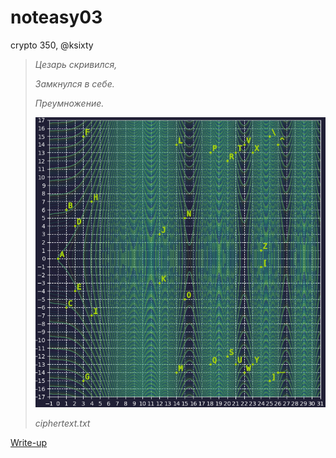# noteasy03

crypto 350, @ksixty

> _Цезарь скривился,_
>
> _Замкнулся в себе._
>
> _Преумножение._
>
> ![Пример изображения](writeup/alphabet.png)
>
> _ciphertext.txt_

[Write-up](WRITEUP.md)
